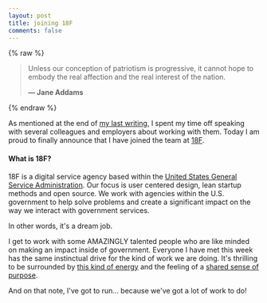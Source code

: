 ```yaml
---
layout: post
title: joining 18F
comments: false
---
```


{% raw %}
<blockquote cite="http://womenshistory.about.com/od/quotes/a/jane_addams.htm">
	<p>Unless our conception of patriotism is progressive, it cannot hope to embody the real affection and the real interest of the nation.</p>
	<strong>
		— Jane Addams
	</strong>
</blockquote>
{% endraw %}

As mentioned at the end of [my last writing](/blog/2015/03/06/pressing-play/), I spent my time off speaking with several colleagues and employers about working with them. Today I am proud to finally announce that I have joined the team at [18F](https://18f.gsa.gov/).

#### What is 18F?

18F is a digital service agency based within the [United States General Service Administration](http://www.gsa.gov/). Our focus is user centered design, lean startup methods and open source. We work with agencies within the U.S. government to help solve problems and create a significant impact on the way we interact with government services. 

In other words, it's a dream job.

I get to work with some AMAZINGLY talented people who are like minded on making an impact inside of government. Everyone I have met this week has the same instinctual drive for the kind of work we are doing. It's thrilling to be surrounded by [this kind of energy](https://esq.io/blog/posts/joining-18f/) and the feeling of a [shared sense of purpose](https://alexgaynor.net/2015/feb/03/software-of-the-people-by-the-people-for-the-people/). 

And on that note, I've got to run... because we've got a lot of work to do!
